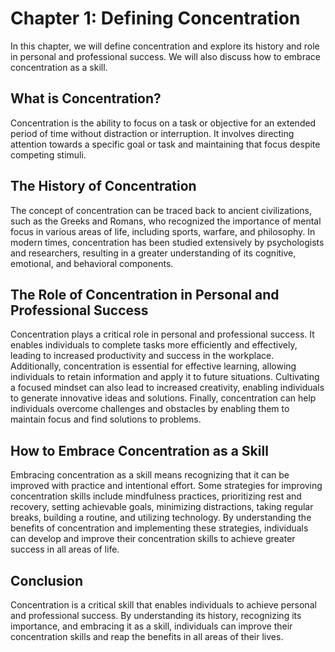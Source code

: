 Chapter 1: Defining Concentration
=================================

In this chapter, we will define concentration and explore its history and role in personal and professional success. We will also discuss how to embrace concentration as a skill.

What is Concentration?
----------------------

Concentration is the ability to focus on a task or objective for an extended period of time without distraction or interruption. It involves directing attention towards a specific goal or task and maintaining that focus despite competing stimuli.

The History of Concentration
----------------------------

The concept of concentration can be traced back to ancient civilizations, such as the Greeks and Romans, who recognized the importance of mental focus in various areas of life, including sports, warfare, and philosophy. In modern times, concentration has been studied extensively by psychologists and researchers, resulting in a greater understanding of its cognitive, emotional, and behavioral components.

The Role of Concentration in Personal and Professional Success
--------------------------------------------------------------

Concentration plays a critical role in personal and professional success. It enables individuals to complete tasks more efficiently and effectively, leading to increased productivity and success in the workplace. Additionally, concentration is essential for effective learning, allowing individuals to retain information and apply it to future situations. Cultivating a focused mindset can also lead to increased creativity, enabling individuals to generate innovative ideas and solutions. Finally, concentration can help individuals overcome challenges and obstacles by enabling them to maintain focus and find solutions to problems.

How to Embrace Concentration as a Skill
---------------------------------------

Embracing concentration as a skill means recognizing that it can be improved with practice and intentional effort. Some strategies for improving concentration skills include mindfulness practices, prioritizing rest and recovery, setting achievable goals, minimizing distractions, taking regular breaks, building a routine, and utilizing technology. By understanding the benefits of concentration and implementing these strategies, individuals can develop and improve their concentration skills to achieve greater success in all areas of life.

Conclusion
----------

Concentration is a critical skill that enables individuals to achieve personal and professional success. By understanding its history, recognizing its importance, and embracing it as a skill, individuals can improve their concentration skills and reap the benefits in all areas of their lives.
